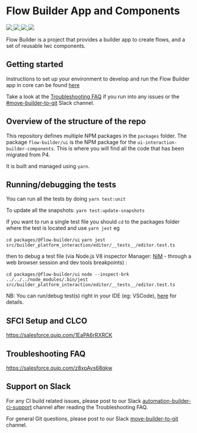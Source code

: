 # Flow Builder App and Components

<p>
  <a href="https://github.com/lerna/lerna">
    <img src="https://img.shields.io/badge/maintained%20with-lerna-cc00ff.svg">
  </a>

  <a href="https://github.com/nodejs/node/blob/master/doc/changelogs/CHANGELOG_V14.md#14.17.0">
    <img src="https://img.shields.io/badge/node-%3E%3D14.17.0%20%3C15.0.0-blue">
  </a>

  <a href="https://github.com/yarnpkg/yarn">
    <img src="https://img.shields.io/badge/yarn-%3E%3D1.3.2-yellow">
  </a>

  <a href="https://github.com/microsoft/TypeScript">
    <img src="https://img.shields.io/badge/typescript-~4.3.5-green">
  </a>
</p>

Flow Builder is a project that provides a builder app to create flows, and a set of reusable lwc components.

## Getting started

Instructions to set up your environment to develop and run the Flow Builder app in core can be found [here](/docs/DevelopmentSetup.md)

Take a look at the [Troubleshooting FAQ](https://salesforce.quip.com/z8xpAys68qkw) if you run into any issues or the [#move-builder-to-git](https://salesforce-internal.slack.com/archives/C024ZHFT8J0) Slack channel.

## Overview of the structure of the repo

This repository defines multiple NPM packages in the `packages` folder. The package `flow-builder/ui` is the NPM package for the `ui-interaction-builder-components`. This is where you will find all the code that has been migrated from P4.

It is built and managed using `yarn`.

## Running/debugging the tests

You can run all the tests by doing `yarn test:unit`

To update all the snapshots:
`yarn test:update-snapshots`

If you want to run a single test file you should `cd` to the packages folder where the test is located and use `yarn jest` eg

`cd packages/@flow-builder/ui`
`yarn jest src/builder_platform_interaction/editor/__tests__/editor.test.ts`

then to debug a test file (via Node.js V8 inspector Manager: [NiM](https://chrome.google.com/webstore/detail/nodejs-v8-inspector-manag/gnhhdgbaldcilmgcpfddgdbkhjohddkj) - through a web browser session and dev tools breakpoints) :

`cd packages/@flow-builder/ui`
`node --inspect-brk ../../../node_modules/.bin/jest src/builder_platform_interaction/editor/__tests__/editor.test.ts`

NB: You can run/debug test(s) right in your IDE (eg: VSCode), [here](RunningDebugJestInIDE.md) for details.

## SFCI Setup and CLCO

https://salesforce.quip.com/1EaPA6rRXRCK

## Troubleshooting FAQ

https://salesforce.quip.com/z8xpAys68qkw

## Support on Slack

For any CI build related issues, please post to our Slack [automation-builder-ci-support](https://salesforce-internal.slack.com/archives/C024CJQ4C9M) channel after reading the Troubleshooting FAQ.

For general Git questions, please post to our Slack [move-builder-to-git](https://salesforce-internal.slack.com/archives/C024ZHFT8J0) channel.
